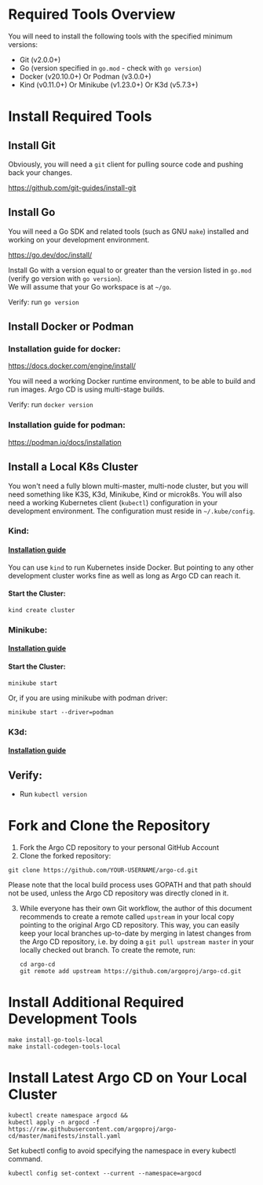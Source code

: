# Required Tools Overview

You will need to install the following tools with the specified minimum versions:

* Git (v2.0.0+)
* Go (version specified in `go.mod` - check with `go version`)
* Docker (v20.10.0+) Or Podman (v3.0.0+)
* Kind (v0.11.0+) Or Minikube (v1.23.0+) Or K3d (v5.7.3+)



# Install Required Tools

## Install Git

Obviously, you will need a `git` client for pulling source code and pushing back your changes.

<https://github.com/git-guides/install-git>


## Install Go

You will need a Go SDK and related tools (such as GNU `make`) installed and working on your development environment.

<https://go.dev/doc/install/>

Install Go with a version equal to or greater than the version listed in `go.mod` (verify go version with `go version`).  
We will assume that your Go workspace is at `~/go`.

Verify: run `go version`

## Install Docker or Podman

### Installation guide for docker:

<https://docs.docker.com/engine/install/>

You will need a working Docker runtime environment, to be able to build and run images. Argo CD is using multi-stage builds. 

Verify: run `docker version`

### Installation guide for podman:

<https://podman.io/docs/installation>

## Install a Local K8s Cluster

You won't need a fully blown multi-master, multi-node cluster, but you will need something like K3S, K3d, Minikube, Kind or microk8s. You will also need a working Kubernetes client (`kubectl`) configuration in your development environment. The configuration must reside in `~/.kube/config`.

### Kind:

#### [Installation guide](https://kind.sigs.k8s.io/docs/user/quick-start)

You can use `kind` to run Kubernetes inside Docker. But pointing to any other development cluster works fine as well as long as Argo CD can reach it.

#### Start the Cluster:
```shell
kind create cluster
```

### Minikube:

#### [Installation guide](https://minikube.sigs.k8s.io/docs/start)

#### Start the Cluster: 
```shell
minikube start
```

Or, if you are using minikube with podman driver:

```shell
minikube start --driver=podman
```

### K3d:

#### [Installation guide](https://k3d.io/stable/#quick-start)

## Verify:

* Run `kubectl version` 


# Fork and Clone the Repository
1. Fork the Argo CD repository to your personal GitHub Account
2. Clone the forked repository:
```shell
git clone https://github.com/YOUR-USERNAME/argo-cd.git
```
   Please note that the local build process uses GOPATH and that path should not be used, unless the Argo CD repository was directly cloned in it.

3. While everyone has their own Git workflow, the author of this document recommends to create a remote called `upstream` in your local copy pointing to the original Argo CD repository. This way, you can easily keep your local branches up-to-date by merging in latest changes from the Argo CD repository, i.e. by doing a `git pull upstream master` in your locally checked out branch.
   To create the remote, run:
   ```shell
   cd argo-cd
   git remote add upstream https://github.com/argoproj/argo-cd.git
   ```

# Install Additional Required Development Tools


```shell
make install-go-tools-local
make install-codegen-tools-local
```

# Install Latest Argo CD on Your Local Cluster

```shell
kubectl create namespace argocd &&
kubectl apply -n argocd -f https://raw.githubusercontent.com/argoproj/argo-cd/master/manifests/install.yaml
```

Set kubectl config to avoid specifying the namespace in every kubectl command.  

```shell
kubectl config set-context --current --namespace=argocd
```

